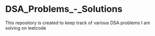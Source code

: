# DSA_Problems_-_Solutions
This repository is created to keep track of various DSA problems I am solving on leetcode
